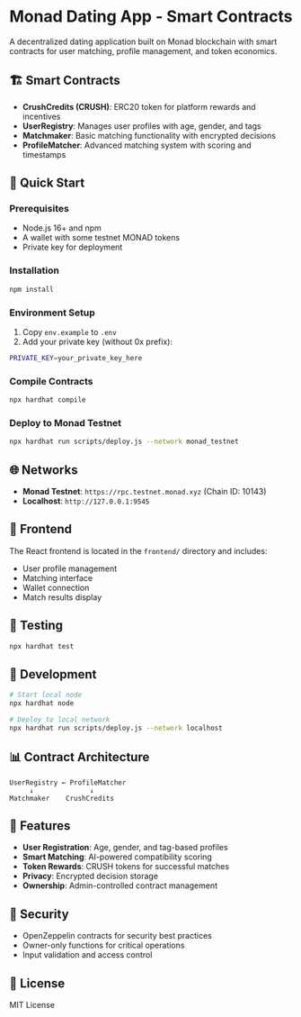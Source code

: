 # Monad Dating App - Smart Contracts

A decentralized dating application built on Monad blockchain with smart contracts for user matching, profile management, and token economics.

## 🏗️ Smart Contracts

- **CrushCredits (CRUSH)**: ERC20 token for platform rewards and incentives
- **UserRegistry**: Manages user profiles with age, gender, and tags
- **Matchmaker**: Basic matching functionality with encrypted decisions
- **ProfileMatcher**: Advanced matching system with scoring and timestamps

## 🚀 Quick Start

### Prerequisites
- Node.js 16+ and npm
- A wallet with some testnet MONAD tokens
- Private key for deployment

### Installation
```bash
npm install
```

### Environment Setup
1. Copy `env.example` to `.env`
2. Add your private key (without 0x prefix):
```bash
PRIVATE_KEY=your_private_key_here
```

### Compile Contracts
```bash
npx hardhat compile
```

### Deploy to Monad Testnet
```bash
npx hardhat run scripts/deploy.js --network monad_testnet
```

## 🌐 Networks

- **Monad Testnet**: `https://rpc.testnet.monad.xyz` (Chain ID: 10143)
- **Localhost**: `http://127.0.0.1:9545`

## 📱 Frontend

The React frontend is located in the `frontend/` directory and includes:
- User profile management
- Matching interface
- Wallet connection
- Match results display

## 🧪 Testing

```bash
npx hardhat test
```

## 🔧 Development

```bash
# Start local node
npx hardhat node

# Deploy to local network
npx hardhat run scripts/deploy.js --network localhost
```

## 📊 Contract Architecture

```
UserRegistry ← ProfileMatcher
     ↓              ↓
Matchmaker    CrushCredits
```

## 🎯 Features

- **User Registration**: Age, gender, and tag-based profiles
- **Smart Matching**: AI-powered compatibility scoring
- **Token Rewards**: CRUSH tokens for successful matches
- **Privacy**: Encrypted decision storage
- **Ownership**: Admin-controlled contract management

## 🔐 Security

- OpenZeppelin contracts for security best practices
- Owner-only functions for critical operations
- Input validation and access control

## 📝 License

MIT License
